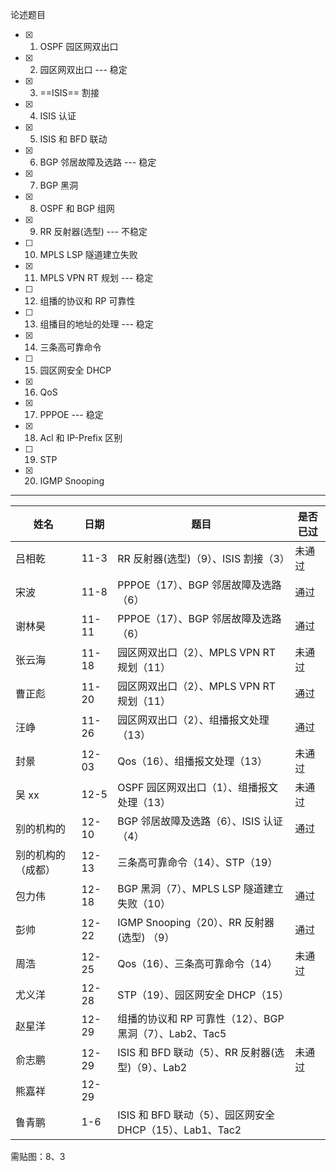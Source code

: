 论述题目

- [x] 1. OSPF 园区网双出口
- [x] 2. 园区网双出口 --- 稳定
- [x] 3. ==ISIS== 割接
- [x] 4. ISIS 认证
- [x] 5. ISIS 和 BFD 联动
- [x]   6. BGP 邻居故障及选路 --- 稳定
- [x] 7. BGP 黑洞
- [x]  8. OSPF 和 BGP 组网
- [x]   9. RR 反射器(选型) --- 不稳定
- [ ]  10. MPLS LSP 隧道建立失败
- [x]   11. MPLS VPN RT 规划 --- 稳定
- [ ]   12. 组播的协议和 RP 可靠性
- [ ]   13. 组播目的地址的处理 --- 稳定
- [x]   14. 三条高可靠命令
- [ ]   15. 园区网安全 DHCP
- [x]  16. QoS
- [x]   17. PPPOE --- 稳定
- [x]   18. Acl 和 IP-Prefix 区别
- [ ]  19. STP
- [x] 20. IGMP Snooping

------

| 姓名               | 日期  | 题目                                                     | 是否已过 |
| ------------------ | ----- | -------------------------------------------------------- | -------- |
| 吕相乾             | 11-3  | RR 反射器(选型)（9）、ISIS 割接（3）                     | 未通过   |
| 宋波               | 11-8  | PPPOE（17）、BGP 邻居故障及选路（6）                     | 通过     |
| 谢林昊             | 11-11 | PPPOE（17）、BGP 邻居故障及选路（6）                     | 通过     |
| 张云海             | 11-18 | 园区网双出口（2）、MPLS VPN RT 规划（11）                | 未通过   |
| 曹正彪             | 11-20 | 园区网双出口（2）、MPLS VPN RT 规划（11）                | 通过     |
| 汪峥               | 11-26 | 园区网双出口（2）、组播报文处理（13）                    | 通过     |
| 封景               | 12-03 | Qos（16）、组播报文处理（13）                            | 未通过   |
| 吴 xx              | 12-5  | OSPF 园区网双出口（1）、组播报文处理（13）               | 未通过   |
| 别的机构的         | 12-10 | BGP 邻居故障及选路（6）、ISIS 认证（4）                  | 通过     |
| 别的机构的（成都） | 12-13 | 三条高可靠命令（14）、STP（19）                          |          |
| 包力伟             | 12-18 | BGP 黑洞（7）、MPLS LSP 隧道建立失败（10）               | 通过     |
| 彭帅               | 12-22 | IGMP Snooping（20）、RR 反射器(选型) （9）               | 通过     |
| 周浩               | 12-25 | Qos（16）、三条高可靠命令（14）                          | 未通过   |
| 尤义洋             | 12-28 | STP（19）、园区网安全 DHCP（15）                         |          |
| 赵星洋             | 12-29 | 组播的协议和 RP 可靠性（12）、BGP 黑洞（7）、Lab2、Tac5  |          |
| 俞志鹏             | 12-29 | ISIS 和 BFD 联动（5）、RR 反射器(选型)（9）、Lab2        | 未通过   |
| 熊嘉祥             | 12-29 |                                                          |          |
| 鲁青鹏             | 1-6   | ISIS 和 BFD 联动（5）、园区网安全 DHCP（15）、Lab1、Tac2 |          |



需贴图：8、3

